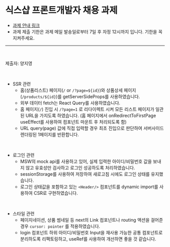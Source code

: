 # 식스샵 프론트개발자 채용 과제

- [과제 안내 링크](https://www.notion.so/sixshop/af7f8a9586b648e6ba92a8c24ff0ef66)
- 과제 제출 기한은 과제 메일 발송일로부터 7일 후 자정 12시까지 입니다. 기한을 꼭 지켜주세요.

---

<br/>

제출자: 양지영

<br/>

- SSR 관련
  - 홈(상품리스트) 페이지(`/` or `/?page=${id}`)와 상품상세 페이지(`/products/${id}`)를 getServerSideProps를 사용하였습니다.
  - 외부 데이터 fetch는 React Query를 사용하였습니다.
  - 홈 페이지(`/`) 진입 시 `/?page=1` 로 리다이렉트 시켜 모든 리스트 페이지가 일관된 URL을 가지도록 하였습니다. (홈 페이지에서 onRedirectToFirstPage useEffect를 사용하여 컴포넌트 마운트 후 처리되도록 함)
  - URL query(page) 값에 직접 입력할 경우 최초 진입으로 판단하여 서버사이드 렌더링된 1페이지를 반환합니다.

<br/>

- 로그인 관련
  - MSW의 mock api를 사용하고 있어, 실제 입력한 아이디/비밀번호 값을 보내지 않고 유효성만 검사하고 로그인 성공하도록 처리하였습니다.
  - sessionStorage를 사용하여 저장하여 새로고침 시에도 로그인 상태를 유지했습니다.
  - 로그인 상태값을 포함하고 있는 `<Header/>` 컴포넌트를 dynamic import를 사용하여 CSR로 구현하였습니다.

<br/>

- 스타일 관련
  <br/>
  - 페이지네이션, 상품 썸네일 등 next의 Link 컴포넌트나 routing 액션을 걸어준 경우 `cursor: pointer` 를 적용하였습니다.
  - login 컴포넌트 하위 아이디/비밀번호 Input을 재사용 가능한 공통 컴포넌트로 분리하도록 리팩토링하고, useRef를 사용하여 개선하면 좋을 것 같습니다.
